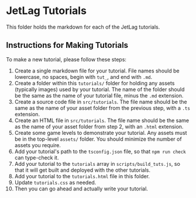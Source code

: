 # JetLag Tutorials

This folder holds the markdown for each of the JetLag tutorials.

## Instructions for Making Tutorials

To make a new tutorial, please follow these steps:

1. Create a single markdown file for your tutorial.  File names should be
   lowercase, no spaces, begin with `tut_`, and end with `.md`.
2. Create a folder within this `tutorials/` folder for holding any assets
   (typically images) used by your tutorial.  The name of the folder should be
   the same as the name of your tutorial file, minus the `.md` extension.
3. Create a source code file in `src/tutorials`. The file name should be the
   same as the name of your asset folder from the previous step, with a `.ts`
   extension.
4. Create an HTML file in `src/tutorials`.  The file name should be the same as
   the name of your asset folder from step 2, with an `.html` extension.
5. Create some game levels to demonstrate your tutorial.  Any assets must be in
   the top-level `assets/` folder.  You should minimize the number of assets you
   require.
6. Add your tutorial's path to the `tsconfig.json` file, so that `npm run check`
   can type-check it.
7. Add your tutorial to the `tutorials` array in `scripts/build_tuts.js`, so
   that it will get built and deployed with the other tutorials.
8. Add your tutorial to the `tutorials.html` file in this folder.
9. Update `tutorials.css` as needed.
10. Then you can go ahead and actually write your tutorial.
